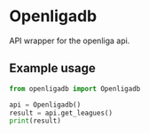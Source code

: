 # Openligadb
API wrapper for the openliga api.

## Example usage
```py
from openligadb import Openligadb

api = Openligadb()
result = api.get_leagues()
print(result)
```